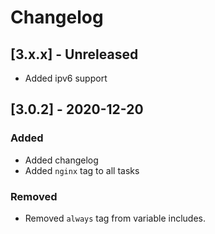 # Changelog


## [3.x.x] - Unreleased
- Added ipv6 support 

## [3.0.2] - 2020-12-20

### Added
- Added changelog
- Added `nginx` tag to all tasks

### Removed
- Removed `always` tag from variable includes.
